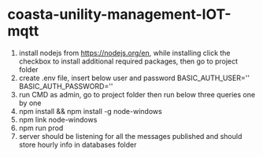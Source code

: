 # coasta-unility-management-IOT-mqtt

1) install nodejs from https://nodejs.org/en, while installing click the checkbox to install additional required packages, then go to project folder
2) create .env file, insert below user and password
    BASIC_AUTH_USER=''
    BASIC_AUTH_PASSWORD='' 
3) run CMD as admin, go to project folder then run below three queries one by one 
3) npm install && npm install -g node-windows
4) npm link node-windows
5) npm run prod
6) server should be listening for all the messages published and should store hourly info in databases folder



